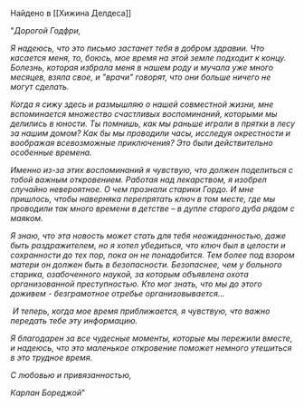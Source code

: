 Найдено в [[Хижина Делдеса]]

"_Дорогой Годфри,_

_Я надеюсь, что это письмо застанет тебя в добром здравии. Что касается меня, то, боюсь, мое время на этой земле подходит к концу. Болезнь, которая избрала меня в нашем роду и мучала уже много месяцев, взяла свое, и "врачи" говорят, что они больше ничего не могут сделать._

_Когда я сижу здесь и размышляю о нашей совместной жизни, мне вспоминается множество счастливых воспоминаний, которыми мы делились в юности. Ты помнишь, как мы раньше играли в прятки в лесу за нашим домом? Как бы мы проводили часы, исследуя окрестности и воображая всевозможные приключения? Это были действительно особенные времена._

_Именно из-за этих воспоминаний я чувствую, что должен поделиться с тобой важным откровением. Работая над лекарством, я изобрел случайно невероятное. О чем прознали старики Гордо. И мне пришлось, чтобы наверняка перепрятать ключ в том месте, где мы проводили так много времени в детстве – в дупле старого дуба рядом с маяком._

_Я знаю, что эта новость может стать для тебя неожиданностью, даже быть раздражителем, но я хотел убедиться, что ключ был в целости и сохранности до тех пор, пока он не понадобится. Тем более под взором матери он должен быть в безопасности. Безопаснее, чем у больного старика, озабоченного наукой, за которым объявлена охота организованной преступностью. Кто мог знать, что мы до этого доживем - безграмотное отребье организовывается..._

 _И теперь, когда мое время приближается, я чувствую, что важно передать тебе эту информацию._

_Я благодарен за все чудесные моменты, которые мы пережили вместе, и надеюсь, что это маленькое откровение поможет немного утешиться в это трудное время._

_С любовью и привязанностью,_

_Карлан Бореджой_"
